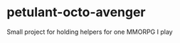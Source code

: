 petulant-octo-avenger
=====================

Small project for holding helpers for one MMORPG I play
